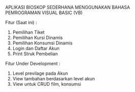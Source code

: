 APLIKASI BIOSKOP SEDERHANA MENGGUNAKAN BAHASA PEMROGRAMAN VISUAL BASIC (VB)

Fitur (Saat ini) :
  1. Pemilihan Tiket
  2. Pemilihan Kursi Dinamis
  3. Pemilihan Konsumsi Dinamis
  4. Login dan Daftar Akun
  5. Print Struk Pembelian

Fitur Under Development :
  1. Level previlage pada Akun
  2. View tambahan berdasarkan level akun
  3. View untuk CRUD film, konsumsi
